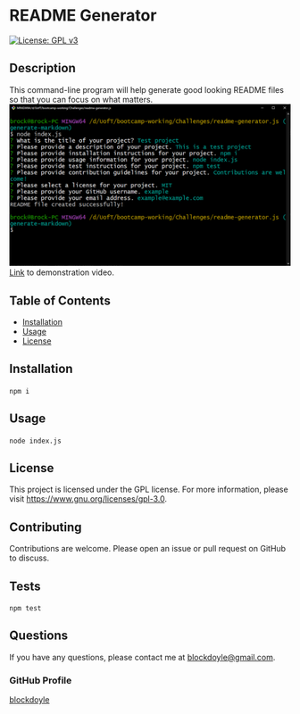 # README Generator
  [![License: GPL v3](https://img.shields.io/badge/License-GPLv3-blue.svg)](https://www.gnu.org/licenses/gpl-3.0)
  ## Description
  This command-line program will help generate good looking README files so that you can focus on what matters.
  ![overview-image](./overview-image.png)
  [Link](https://youtu.be/p6L-fbYT1mE) to demonstration video.
  ## Table of Contents
  - [Installation](#installation)
  - [Usage](#usage)
  - [License](#license)
  ## Installation
  ```npm i```
  ## Usage
  ```node index.js```
  ## License
  This project is licensed under the GPL license. 
  For more information, please visit https://www.gnu.org/licenses/gpl-3.0.
  
  ## Contributing
  Contributions are welcome. Please open an issue or pull request on GitHub to discuss.
  ## Tests
  ```npm test```
  ## Questions
  If you have any questions, please contact me at blockdoyle@gmail.com.
  ### GitHub Profile
  [blockdoyle](https://github.com/blockdoyle)
